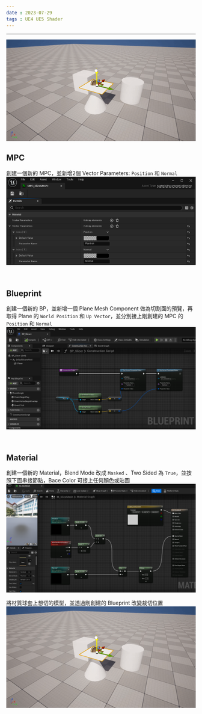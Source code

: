 ```yaml
---
date : 2023-07-29
tags : UE4 UE5 Shader
---
```

---
![2023_07_29_18_37_00_828](https://raw.githubusercontent.com/agin0634/DuriShen_DevNote/main/Archives/Images/2023_07_29_18_37_00_828.gif)
<br>

## MPC
創建一個新的 MPC，並新增2個 Vector Parameters: `Position` 和 `Normal`
![2023-07-29-181651](https://raw.githubusercontent.com/agin0634/DuriShen_DevNote/main/Archives/Images/2023-07-29-181651.png)

<br>

## Blueprint
創建一個新的 BP，並新增一個 Plane Mesh Component 做為切割面的預覽，再取得 Plane 的 `World Position` 和 `Up Vector`，並分別接上剛創建的 MPC 的 `Position` 和 `Normal`
![2023-07-29 182435](https://raw.githubusercontent.com/agin0634/DuriShen_DevNote/main/Archives/Images/2023-07-29%20182435.png)

<br>

## Material
創建一個新的 Material，Blend Mode 改成 `Masked` 、Two Sided 為 `True`，並按照下圖串接節點，Bace Color 可接上任何顏色或貼圖
![2023-07-29 183320](https://raw.githubusercontent.com/agin0634/DuriShen_DevNote/main/Archives/Images/2023-07-29%20183320.png)

將材質球套上想切的模型，並透過剛創建的 Blueprint 改變裁切位置
![2023_07_29_18_37_00_828](https://raw.githubusercontent.com/agin0634/DuriShen_DevNote/main/Archives/Images/2023_07_29_18_37_00_828.gif)